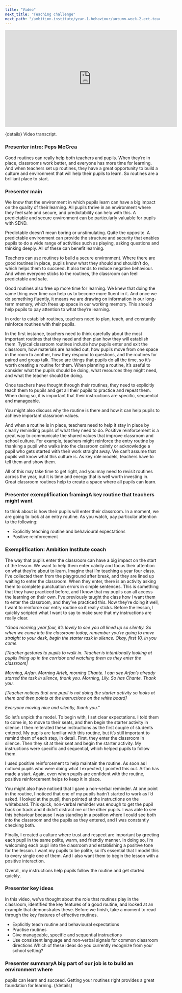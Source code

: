 ```yaml
---
title: "Video"
next_title: "Teaching challenge"
next_path: "/ambition-institute/year-1-behaviour/autumn-week-2-ect-teaching-challenge"
---
```


<iframe width="560" height="315" src="https://www.youtube.com/embed/lWdabi1Km2U?list=PL4IuMlmijgAfTwwEiZmMp28Eaf66S3a1R" title="YouTube video player" frameborder="0" allow="accelerometer; autoplay; clipboard-write; encrypted-media; gyroscope; picture-in-picture; web-share" allowfullscreen></iframe>

{details}
Video transcript.

### Presenter intro: Peps McCrea

Good routines can really help both teachers and pupils. When they’re in place, classrooms
work better, and everyone has more time for learning. And when teachers set up routines,
they have a great opportunity to build a culture and environment that will help their
pupils to learn. So routines are a brilliant place to start.

### Presenter main

We know that the environment in which pupils learn can have a big impact on the quality
of their learning. All pupils thrive in an environment where they feel safe and secure,
and predictability can help with this. A predictable and secure environment can be
particularly valuable for pupils with SEND.

Predictable doesn’t mean boring or unstimulating. Quite the opposite. A predictable environment can provide the structure and security that enables pupils to do a wide range of activities such as playing, asking questions and thinking deeply. All of these can benefit learning.

Teachers can use routines to build a secure environment. Where there are good routines in place, pupils know what they should and shouldn’t do, which helps them to succeed. It also tends to reduce negative behaviour. And when everyone sticks to the routines, the classroom can feel predictable and safe.

Good routines also free up more time for learning. We knew that doing the same thing over time can help us to become more fluent in it. And once we do something fluently, it means we are drawing on information in our long-term memory, which frees up space in our working memory. This should help pupils to pay attention to what they’re learning.

In order to establish routines, teachers need to plan, teach, and constantly reinforce routines with their pupils.

In the first instance, teachers need to think carefully about the most important routines that they need and then plan how they will establish them. Typical classroom routines include how pupils enter and exit the classroom, how materials are handed out, how pupils move from one space in the room to another, how they respond to questions, and the routines for paired and group talk. These are things that pupils do all the time, so it’s worth creating a routine for them. When planning a routine, it’s useful to consider what the pupils should be doing, what resources they might need, and what the teacher should be doing.

Once teachers have thought through their routines, they need to explicitly teach them to pupils and get all their pupils to practice and repeat them. When doing so, it is important that their instructions are specific, sequential and manageable.

You might also discuss why the routine is there and how it can help pupils to achieve important classroom values.

And when a routine is in place, teachers need to help it stay in place by clearly reminding pupils of what they need to do. Positive reinforcement is a great way to communicate the shared values that improve classroom and school culture. For example, teachers might reinforce the entry routine by thanking a pupil who walks into the classroom calmly or acknowledge a pupil who gets started with their work straight away. We can’t assume that pupils will know what this culture is. As key role models, teachers have to tell them and show them.

All of this may take time to get right, and you may need to revisit routines across the year, but it is time and energy that is well worth investing in. Great classroom routines help to create a space where all pupils can learn.

### Presenter exemplification framingA key routine that teachers might want

to think about is how their pupils will enter their classroom. In a moment, we are
going to look at an entry routine. As you watch, pay particular attention to the
following:

- Explicitly teaching routine and behavioural expectations
- Positive reinforcement

### Exemplification: Ambition Institute coach

The way that pupils enter the classroom can have a big impact on the start of
the lesson. We want to help them enter calmly and focus their attention on what
they’re about to learn. Imagine that I’m teaching a year four class. I’ve
collected them from the playground after break, and they are lined up waiting to
enter the classroom. When they enter, there is an activity asking them to
complete punctuation errors in simple sentences. This is something that they
have practiced before, and I know that my pupils can all access the learning on
their own. I’ve previously taught the class how I want them to enter the
classroom, and they’ve practiced this. Now they’re doing it well, I want to
reinforce our entry routine so it really sticks. Before the lesson, I quickly
scripted what I want to say to make sure that my instructions are really clear.

_“Good morning year four, it’s lovely to see you all lined up so silently. So when we come into the classroom today, remember you’re going to move straight to your desk, begin the starter task in silence. Okay, first 10, in you come._

_[Teacher gestures to pupils to walk in. Teacher is intentionally looking at pupils lining up in the corridor and watching them as they enter the classroom]_

_Morning, Arfan. Morning Artek, morning Chante. I can see Arfan’s already started the task in silence, thank you. Morning, Lily. So has Chante. Thank you._

_[Teacher notices that one pupil is not doing the starter activity so looks at them and then points at the instructions on the white board]_

_Everyone moving nice and silently, thank you.”_

So let’s unpick the model. To begin with, I set clear expectations. I told them to come in, to move to their seats, and then begin the starter activity in silence. I then reiterated these instructions as the first couple of students entered. My pupils are familiar with this routine, but it’s still important to remind them of each step, in detail. First, they enter the classroom in silence. Then they sit at their seat and begin the starter activity. My instructions were specific and sequential, which helped pupils to follow them.

I used positive reinforcement to help maintain the routine. As soon as I noticed pupils who were doing what I expected, I pointed this out. Arfan has made a start. Again, even when pupils are confident with the routine, positive reinforcement helps to keep it in place.

You might also have noticed that I gave a non-verbal reminder. At one point in the routine, I noticed that one of my pupils hadn’t started to work as I’d asked. I looked at the pupil, then pointed at the instructions on the whiteboard. This quick, non-verbal reminder was enough to get the pupil back on track and it didn’t distract me or the other pupils. I was able to see this behaviour because I was standing in a position where I could see both into the classroom and the pupils as they entered, and I was constantly checking both.

Finally, I created a culture where trust and respect are important by greeting each pupil in the same polite, warm, and friendly manner. In doing so, I’m welcoming each pupil into the classroom and establishing a positive tone for the lesson. I want my pupils to be polite, so it’s essential that I model this to every single one of them. And I also want them to begin the lesson with a positive interaction.

Overall, my instructions help pupils follow the routine and get started quickly.

### Presenter key ideas

In this video, we’ve thought about the role that routines play in the classroom,
identified the key features of a good routine, and looked at an example that demonstrates
these. Before we finish, take a moment to read through the key features of effective
routines.

- Explicitly teach routine and behavioural expectations
- Practise routines
- Give manageable, specific and sequential instructions
- Use consistent language and non-verbal signals for common classroom directions
  Which of these ideas do you currently recognize from your school setting?

### Presenter summaryA big part of our job is to build an environment where

pupils can learn and succeed. Getting your routines right provides a great foundation
for learning. {/details}
